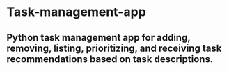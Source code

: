﻿# Task-management-app
## Python task management app for adding, removing, listing, prioritizing, and receiving task recommendations based on task descriptions.
